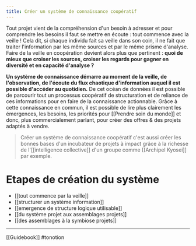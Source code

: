 ```yaml
---
title: Créer un système de connaissance coopératif
---
```


Tout projet vient de la compréhension d'un besoin à adresser et pour comprendre les besoins il faut se mettre en écoute : tout commence avec la veille !
Cela dit, si chaque individu fait sa veille dans son coin, il ne fait que traiter l'information par les même sources et par le même prisme d'analyse. Faire de la veille en coopération devient alors plus que pertinent : **quoi de mieux que croiser les sources, croiser les regards pour gagner en diversité et en capacité d'analyse ?**

**Un système de connaissance démarre au moment de la veille, de l'observation, de l'écoute du flux chaotique d'information auquel il est possible d'accéder au quotidien.** De cet océan de données il est possible de parcourir tout un processus coopératif de structuration et de reliance de ces informations pour en faire de la connaissance actionnable. 
Grâce à cette connaissance en commun, il est possible de lire plus clairement les émergences, les besoins, les priorités pour [[Prendre soin du monde]] et donc, plus commercialement parlant, pour créer des offres & des projets adaptés à vendre. 

>Créer un système de connaissance coopératif c'est aussi créer les bonnes bases d'un incubateur de projets à impact grâce à la richesse de l'[[intelligence collective]] d'un groupe comme [[Archipel Kyosei]] par exemple.

# Etapes de création du système
- [[tout commence par la veille]]
- [[structurer un système information]]
- [[emergence de structure logique utilisable]]
- [[du système projet aux assemblages projets]]
- [[des assemblages à la symbiose projets]]

---
[[Guidebook]] #tonotion